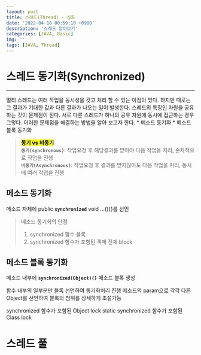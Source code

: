 ```yaml
---
layout: post
title: 스레드(Thread) - 심화
date: '2022-04-18 00:59:10 +0900'
description: '스레드 알아보기'
categories: [JAVA, Basic]
img: ''
tags: [JAVA, Thread]
---
```

# 스레드 동기화(Synchronized)
<hr>
멀티 스레드는 여러 작업을 동시성을 갖고 처리 할 수 있는 이점이 있다. 하지만 때로는 그 결과가 기대한 값과 다른 결과가 나오는 일이 발생한다.  
스레드의 특징인 자원을 공유하는 것이 문제점이 된다. 서로 다른 스레드가 하나의 공유 자원에 동시에 접근하는 경우 그렇다.
이러한 문제점을 해결하는 방법을 알아 보고자 한다.  
* 메소드 동기화 
* 메소드 블록 동기화

> __<mark>동기 vs 비동기</mark>__  
> __`동기(synchronous)`__: 작업요청 후 해당결과를 받아야 다음 작업을 처리, 순차적으로 작업을 진행  
> __`비동기(Asynchronous)`__: 작업요청 후 결과를 받지않아도 다음 작업을 처리, 동시에 여러 작업을 진행  

## 메소드 동기화
메소드 자체에 public __`synchronized`__ void ...(){}를 선언  

> 메소드 동기화의 단점
> 1. synchronized 함수 블록
> 2. synchronized 함수가 포함된 객체 전체 block

## 메소드 블록 동기화
메소드 내부에 __`synchronized(Object){}`__ 메소드 블록 생성  

함수 내부의 일부분만 블록 선언하여 동기화처리 진행
메소드의 param으로 각각 다른 Object를 선언하여 블록의 범위를 상세하게 조절가능


synchronized 함수가 포함된 Object lock
static synchronized 함수가 포함된 Class lock

# 스레드 풀
